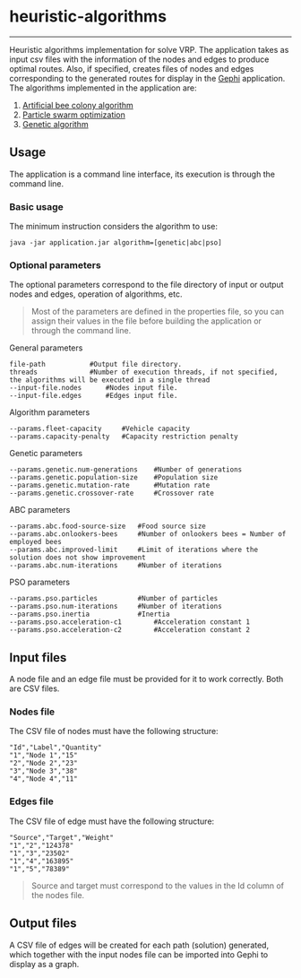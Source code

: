 # heuristic-algorithms
***
Heuristic algorithms implementation for solve VRP. 
The application takes as input csv files with the information of the nodes and edges to produce optimal routes. Also, if specified, creates files of nodes and edges corresponding to the generated routes for display in the [Gephi](https://gephi.org/) application. 
The algorithms implemented in the application are:

1. [Artificial bee colony algorithm](https://en.wikipedia.org/wiki/Artificial_bee_colony_algorithm)
2. [Particle swarm optimization](https://en.wikipedia.org/wiki/Particle_swarm_optimization)
3. [Genetic algorithm](https://en.wikipedia.org/wiki/Genetic_algorithm)

## Usage
The application is a command line interface, its execution is through the command line.  
### Basic usage
The minimum instruction considers the algorithm to use:
```
java -jar application.jar algorithm=[genetic|abc|pso]
```
### Optional parameters
The optional parameters correspond to the file directory of input or output nodes and edges, operation of algorithms, etc.  
> Most of the parameters are defined in the properties file, so you can assign their values in the file before building the application or through the command line.  

General parameters

	file-path			#Output file directory.
	threads				#Number of execution threads, if not specified, the algorithms will be executed in a single thread
	--input-file.nodes		#Nodes input file.
	--input-file.edges		#Edges input file.

Algorithm parameters

	--params.fleet-capacity		#Vehicle capacity  
	--params.capacity-penalty	#Capacity restriction penalty

Genetic parameters

	--params.genetic.num-generations  	#Number of generations
	--params.genetic.population-size  	#Population size
	--params.genetic.mutation-rate  	#Mutation rate
	--params.genetic.crossover-rate  	#Crossover rate

ABC parameters

	--params.abc.food-source-size	#Food source size  
	--params.abc.onlookers-bees  	#Number of onlookers bees = Number of employed bees
	--params.abc.improved-limit  	#Limit of iterations where the solution does not show improvement
	--params.abc.num-iterations  	#Number of iterations

PSO parameters

	--params.pso.particles			#Number of particles
	--params.pso.num-iterations		#Number of iterations
	--params.pso.inertia			#Inertia
	--params.pso.acceleration-c1		#Acceleration constant 1
	--params.pso.acceleration-c2		#Acceleration constant 2

## Input files
A node file and an edge file must be provided for it to work correctly. Both are CSV files.  
### Nodes file
The CSV file of nodes must have the following structure:

	"Id","Label","Quantity"
	"1","Node 1","15"
	"2","Node 2","23"
	"3","Node 3","38"
	"4","Node 4","11"

### Edges file
The CSV file of edge must have the following structure:

	"Source","Target","Weight"
	"1","2","124378"
	"1","3","23502"
	"1","4","163895"
	"1","5","78389"

> Source and target must correspond to the values in the Id column of the nodes file.

## Output files
A CSV file of edges will be created for each path (solution) generated, which together with the input nodes file can be imported into Gephi to display as a graph.

